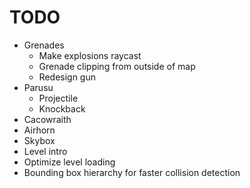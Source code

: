 # TODO
- Grenades
    - Make explosions raycast
	- Grenade clipping from outside of map
    - Redesign gun
- Parusu
	- Projectile
	- Knockback
- Cacowraith
- Airhorn
- Skybox
- Level intro
- Optimize level loading
- Bounding box hierarchy for faster collision detection